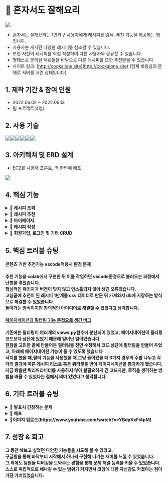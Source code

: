 # 📌 혼자서도 잘해요리
<img src="https://velog.velcdn.com/images/tasha_han_1234/post/cdea5acf-3f14-492d-a0be-7e5d87c81249/image.png">

- 혼자서도 잘해요리는 1인가구 사용자에게 레시피를 검색, 추천 기능을 제공하는 웹입니다.<br>
- 사용자는 게시된 다양한 레시피를 참조할 수 있습니다.<br>
- 또한 자신이 레시피를 직접 작성하여 다른 사용자와 공유할 수 있습니다.<br>
- 형태소로 분리된 재료들을 바탕으로 다른 레시피를 또한 추천받을 수 있습니다.<br>
- 사이트 링크: [http://cookalone.site](http://cookalone.site)
(현재 비용상의 문제로 서버를 내린 상태입니다)

## 1. 제작 기간 & 참여 인원
- 2022.06.02 ~ 2022.06.13
- 팀 프로젝트(4명)

## 2. 사용 기술
<div style="display:flex">
    <img src="https://img.shields.io/badge/Python-3776AB?style=for-the-badge&logo=Python&logoColor=white">
    <img src="https://img.shields.io/badge/Django-092E20?style=for-the-badge&logo=Django&logoColor=white">
      <img src="https://img.shields.io/badge/JavaScript-F7DF1E?style=for-the-badge&logo=JavaScript&logoColor=white">
    <img src="https://img.shields.io/badge/HTML5-E34F26?style=for-the-badge&logo=HTML5&logoColor=white">
      <img src="https://img.shields.io/badge/CSS3-1572B6?style=for-the-badge&logo=CSS3&logoColor=white">
      <img src="https://img.shields.io/badge/MySQL-4169E1?style=for-the-badge&logo=MySQL&logoColor=white">
</div>

## 3. 아키텍쳐 및 ERD 설계
- EC2를 사용해 프론트, 백 한번에 배포
<img src="https://velog.velcdn.com/images/tasha_han_1234/post/1cd07421-bafb-4b63-9a39-7926e41e7405/image.png">

## 4. 핵심 기능
<details close>
  <summary><b>📌 레시피 조회</b></summary>
- 사용자는 작성된 레시피의 목록을 조회하고, 목록 중 원하는 레시피 카드를 클릭하여 레시피의 상세 내용을 볼 수 있습니다.<br>
- 사용자는 조회한 레시피의 재료 및 조리시간, 난이도, 조리순서 등을 확인할 수 있습니다.<br>
- 사용자는 검색, 정렬, 필터 기능을 사용하여 원하는 레시피를 찾아서 확인할 수 있습니다.<br>
- 2000여개에 달하는 레시피를 서버 부하를 줄이며 보여주기 위해 장고 페이지네이션 기능을 사용했습니다.<br>
</details>
<details close>
  <summary><b>📌 레시피 추천</b></summary>
   Mecab 토크나이저를 사용해 레시피를 키워드로 나누고 이를 벡터모델을 사용해 유사한 다른 레시피를 추천했습니다. 결과적으로 96%이상에 육박하는 높은 정확도를 보였습니다.
</details>
<details close>
  <summary><b>📌 마이페이지</b></summary>
  -내가 작성한 글, 댓글, 북마크한 요리를 모아볼 수 있습니다<br>
  -랜덤한 요리 레시피 이미지가 뜨는 기능을 구현했습니다.  
</details>
<details close>
  <summary><b>📌 레시피 작성</summary>
- 로그인 한 사용자는 이미지를 포함한 레시피를 작성할 수 있습니다
- 로그인 한 사용자는 다른이용자가 작성한 게시물에 댓글을 작성 할 수 있으며, 좋아요도 달 수 있습니다
</details>
<details close>
  <summary><b>📌 회원가입, 로그인 및 기타 CRUD</b></summary>
- 사용자는 사이트 자체에서 회원가입과 로그인을 사용하여 웹에 접근할 수 있습니다.
- 회원가입은 아이디, 비밀번호, 닉네임을 기입하여 회원가입 버튼을 클릭해서 회원 데이터를 저장합니다. 
</details>


## 5. 핵심 트러블 슈팅

#### 콘텐츠 기반 추천기능 vscode적용시 환경 문제

추천 기능을 colab에서 구현한 뒤 이를 작업하던 vscode환경으로 불러오는 과정에서 난항을 겪었습니다.<br> 핵심적인 패키지가 버전이 맞지 않고 인스톨되지 않아 생긴 오류였습니다.<br> 고심끝에 추천이 된 레시피 1만개를 csv 데이터로 만든 뒤 가져와서 db에 저장하는 방식으로 해결할 수 있었습니다.<br> 돌아가는 방식이지만 창의적인 아이디어로 해결할 수 있었다고 생각합니다. <br>


#### [페이지네이션과 필터링 기능 중첩으로 생긴 버그](https://velog.io/@tasha_han_1234/%EC%8A%A4%ED%8C%8C%EB%A5%B4%ED%83%80-%EB%82%B4%EC%9D%BC%EB%B0%B0%EC%9B%80%EC%BA%A0%ED%94%84-612-%EC%9D%BC%EC%9A%94%EC%9D%BC)
기존에는 필터링이 여러개의 views.py함수에 분산되어 있었고, 페이지네이션이 필터링 코드보다 상단에 있었기 때문에 일어난 일이었습니다<br> 
한참을 고민한 끝에 만들어둔 필터링을 전면 수정해서 코드 상단에 필터링을 만들어 두었고, 아래에 페이지네이션 기능이 올 수 있도록 했습니다<br> 
서치를 했을 때,필터 기능을 사용했을 때,그냥 들어왔을 때 3가지 경우의 수를 나누고 각각의 결과에 따른 레시피 리스트 혹은 쿼리셋을 받아 페이지네이션을 통과하게 했습니다.<br> 
지금 봤을땐 쿼리파라미터를 사용하지 않아 불필요하게 긴 코드지만, 로직을 생각하는 방법을 배울 수 있었다는 점에서 의미 있었다고 생각합니다.


## 6. 기타 트러블 슈팅
<details close>
    <summary><b>📌 발표시 긴장하는 문제</b></summary>
  발표를 담당하게 되었는데 평소 발표할때 긴장하는 경우가 많아서 부담이 많이 되었습니다.
  대본 없이 자연스럽게 말할 수 있을것 같지 않아 대본을 2시간동안 입으로 소리내서 발표 연습을 했습니다. 
  발표를 무리 없이 끝낼 수 있었을 뿐만 아니라 주위 사람들에게 발표를 잘 한다는 평을 들을 수 있었습니다. 
</details>
<details close>
    <summary><b>📌 배포</b></summary>
  마지막 날에 배포를 하는데 아직 익숙하지 않아서 최대한 빠른 속도로 AWS강의를 듣고 
  사실 기본적인 [리눅스 명령어](https://velog.io/@tasha_han_1234/%EC%8A%A4%ED%8C%8C%EB%A5%B4%ED%83%80-%EB%82%B4%EC%9D%BC%EB%B0%B0%EC%9B%80%EC%BA%A0%ED%94%84-614-%EC%9E%A5%EA%B3%A0-%ED%94%84%EB%A1%9C%EC%A0%9D%ED%8A%B8-%EB%B0%9C%ED%91%9C%EC%A0%84%EB%82%A0)도 익숙하지 않았는데 이날 많이 배울 수 있었다.
</details>
<details close>
    <summary><b>📌이미지 업로드</b>(https://www.youtube.com/watch?v=YBdpKxFi4pM)</summary>
  당시 아직 imagefield, filefield를 사용해보지 못해 이미지 업로드 하는 전체 과정이 난이도 있게 다가왔다.
  처음으로 영어 유튜브 튜토리얼을 보고 따라해본 뒤 다른 팀원들에게 이미지 업로드에 대해 알려주는 시간을 가졌습니다
</details>


## 7. 성장 & 회고
그 동안 해보고 싶었던 다양한 기능들을 시도해 볼 수 있었고,<br> 구글링을 통해 바닥부터 시작해서 하나씩 구현해 나가는 재미를 느낄 수 있었습니다. <br>
그 외에도 팀원들 디버깅을 도와주는 경험을 통해 문제 해결 능력을 키울 수 있었습니다.<br>
스스로 독립적으로 해나갈 수 있는 범위가 커지면서 코딩에 대한 자신감도 커졌다는 점이 가장 가치있었습니다.<br> 


